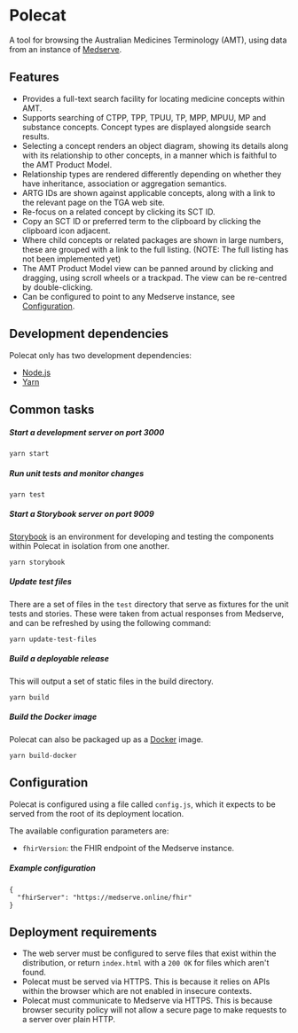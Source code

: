 # Polecat

A tool for browsing the Australian Medicines Terminology (AMT), using data from
an instance of [Medserve](http://medserve.online).

## Features

* Provides a full-text search facility for locating medicine concepts within
  AMT.
* Supports searching of CTPP, TPP, TPUU, TP, MPP, MPUU, MP and substance
  concepts.
  Concept types are displayed alongside search results.
* Selecting a concept renders an object diagram, showing its details along with
  its relationship to other concepts, in a manner which is faithful to the AMT
  Product Model.
* Relationship types are rendered differently depending on whether they have
  inheritance, association or aggregation semantics.
* ARTG IDs are shown against applicable concepts, along with a link to the
  relevant page on the TGA web site.
* Re-focus on a related concept by clicking its SCT ID.
* Copy an SCT ID or preferred term to the clipboard by clicking the clipboard
  icon adjacent.
* Where child concepts or related packages are shown in large numbers, these
  are grouped with a link to the full listing. (NOTE: The full listing has not
  been implemented yet)
* The AMT Product Model view can be panned around by clicking and dragging,
  using scroll wheels or a trackpad. The view can be re-centred by
  double-clicking.
* Can be configured to point to any Medserve instance, see
  [Configuration](#configuration).

## Development dependencies

Polecat only has two development dependencies:

* [Node.js](https://nodejs.org/)
* [Yarn](https://yarnpkg.com/)

## Common tasks

##### Start a development server on port 3000

```
yarn start
```

##### Run unit tests and monitor changes

```
yarn test
```

##### Start a Storybook server on port 9009

[Storybook](https://storybook.js.org/) is an environment for developing and
testing the components within Polecat in isolation from one another.

```
yarn storybook
```

##### Update test files

There are a set of files in the `test` directory that serve as fixtures for the
unit tests and stories. These were taken from actual responses from Medserve,
and can be refreshed by using the following command:

```
yarn update-test-files
```

##### Build a deployable release

This will output a set of static files in the build directory.

```
yarn build
```

##### Build the Docker image

Polecat can also be packaged up as a [Docker](https://www.docker.com/) image.

```
yarn build-docker
```

## Configuration

Polecat is configured using a file called `config.js`, which it expects to be
served from the root of its deployment location.

The available configuration parameters are:

* `fhirVersion`: the FHIR endpoint of the Medserve instance.

##### Example configuration

```
{
  "fhirServer": "https://medserve.online/fhir"
}
```

## Deployment requirements

* The web server must be configured to serve files that exist within the
  distribution, or return `index.html` with a `200 OK` for files which aren't
  found.
* Polecat must be served via HTTPS. This is because it relies on APIs within the
  browser which are not enabled in insecure contexts.
* Polecat must communicate to Medserve via HTTPS. This is because browser
  security policy will not allow a secure page to make requests to a server
  over plain HTTP.

